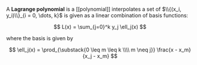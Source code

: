A **Lagrange polynomial** is a [[polynomial]] interpolates a set of $\\{(x_i, y_i)\\}_{i = 0, \dots, k}$ is given as a linear combination of basis functions:

$$
L(x) = \sum_{j=0}^k y_j \ell_j(x)
$$


where the basis is given by

$$
\ell_j(x) = \prod_{\substack{0 \leq m \leq k \\\\ m \neq j}} \frac{x - x_m}{x_j - x_m}
$$